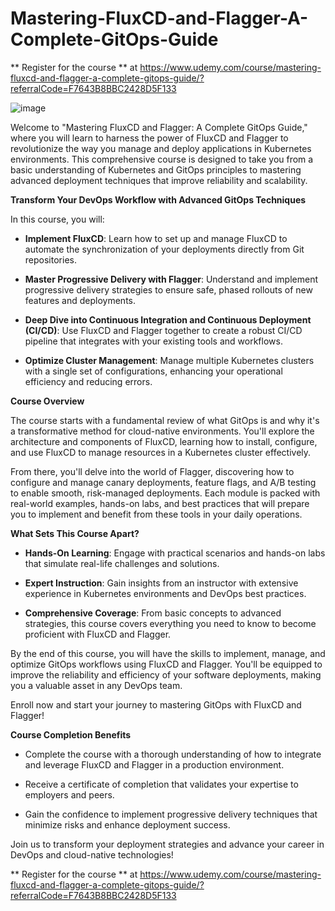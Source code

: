 # Mastering-FluxCD-and-Flagger-A-Complete-GitOps-Guide

** Register for the course ** at https://www.udemy.com/course/mastering-fluxcd-and-flagger-a-complete-gitops-guide/?referralCode=F7643B8BBC2428D5F133

![image](https://github.com/user-attachments/assets/cc036849-62cd-40a4-890c-813fba84cdab)


Welcome to "Mastering FluxCD and Flagger: A Complete GitOps Guide," where you will learn to harness the power of FluxCD and Flagger to revolutionize the way you manage and deploy applications in Kubernetes environments. This comprehensive course is designed to take you from a basic understanding of Kubernetes and GitOps principles to mastering advanced deployment techniques that improve reliability and scalability.

**Transform Your DevOps Workflow with Advanced GitOps Techniques**

In this course, you will:

-   **Implement FluxCD**: Learn how to set up and manage FluxCD to automate the synchronization of your deployments directly from Git repositories.

-   **Master Progressive Delivery with Flagger**: Understand and implement progressive delivery strategies to ensure safe, phased rollouts of new features and deployments.

-   **Deep Dive into Continuous Integration and Continuous Deployment (CI/CD)**: Use FluxCD and Flagger together to create a robust CI/CD pipeline that integrates with your existing tools and workflows.

-   **Optimize Cluster Management**: Manage multiple Kubernetes clusters with a single set of configurations, enhancing your operational efficiency and reducing errors.

**Course Overview**

The course starts with a fundamental review of what GitOps is and why it's a transformative method for cloud-native environments. You'll explore the architecture and components of FluxCD, learning how to install, configure, and use FluxCD to manage resources in a Kubernetes cluster effectively.

From there, you'll delve into the world of Flagger, discovering how to configure and manage canary deployments, feature flags, and A/B testing to enable smooth, risk-managed deployments. Each module is packed with real-world examples, hands-on labs, and best practices that will prepare you to implement and benefit from these tools in your daily operations.

**What Sets This Course Apart?**

-   **Hands-On Learning**: Engage with practical scenarios and hands-on labs that simulate real-life challenges and solutions.

-   **Expert Instruction**: Gain insights from an instructor with extensive experience in Kubernetes environments and DevOps best practices.

-   **Comprehensive Coverage**: From basic concepts to advanced strategies, this course covers everything you need to know to become proficient with FluxCD and Flagger.

By the end of this course, you will have the skills to implement, manage, and optimize GitOps workflows using FluxCD and Flagger. You'll be equipped to improve the reliability and efficiency of your software deployments, making you a valuable asset in any DevOps team.

Enroll now and start your journey to mastering GitOps with FluxCD and Flagger!

**Course Completion Benefits**

-   Complete the course with a thorough understanding of how to integrate and leverage FluxCD and Flagger in a production environment.

-   Receive a certificate of completion that validates your expertise to employers and peers.

-   Gain the confidence to implement progressive delivery techniques that minimize risks and enhance deployment success.

Join us to transform your deployment strategies and advance your career in DevOps and cloud-native technologies!

** Register for the course ** at https://www.udemy.com/course/mastering-fluxcd-and-flagger-a-complete-gitops-guide/?referralCode=F7643B8BBC2428D5F133
